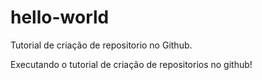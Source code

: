 # hello-world
Tutorial de criação de repositorio no Github.

Executando o tutorial de criação de repositorios no github!
